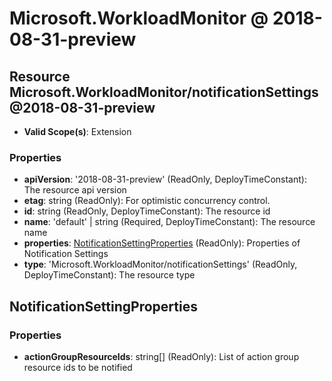 # Microsoft.WorkloadMonitor @ 2018-08-31-preview

## Resource Microsoft.WorkloadMonitor/notificationSettings@2018-08-31-preview
* **Valid Scope(s)**: Extension
### Properties
* **apiVersion**: '2018-08-31-preview' (ReadOnly, DeployTimeConstant): The resource api version
* **etag**: string (ReadOnly): For optimistic concurrency control.
* **id**: string (ReadOnly, DeployTimeConstant): The resource id
* **name**: 'default' | string (Required, DeployTimeConstant): The resource name
* **properties**: [NotificationSettingProperties](#notificationsettingproperties) (ReadOnly): Properties of Notification Settings
* **type**: 'Microsoft.WorkloadMonitor/notificationSettings' (ReadOnly, DeployTimeConstant): The resource type

## NotificationSettingProperties
### Properties
* **actionGroupResourceIds**: string[] (ReadOnly): List of action group resource ids to be notified

